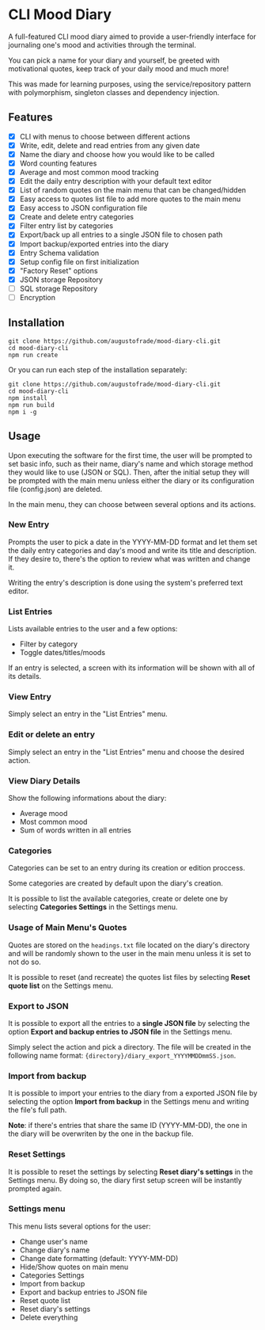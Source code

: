 # CLI Mood Diary

A full-featured CLI mood diary aimed to provide a user-friendly interface for journaling one's mood and activities through the terminal.

You can pick a name for your diary and yourself, be greeted with motivational quotes, keep track of your daily mood and much more!

This was made for learning purposes, using the service/repository pattern with polymorphism, singleton classes and dependency injection.

## Features

- [X] CLI with menus to choose between different actions
- [X] Write, edit, delete and read entries from any given date
- [X] Name the diary and choose how you would like to be called
- [X] Word counting features
- [X] Average and most common mood tracking
- [X] Edit the daily entry description with your default text editor
- [X] List of random quotes on the main menu that can be changed/hidden
- [X] Easy access to quotes list file to add more quotes to the main menu
- [X] Easy access to JSON configuration file
- [X] Create and delete entry categories
- [X] Filter entry list by categories
- [X] Export/back up all entries to a single JSON file to chosen path
- [X] Import backup/exported entries into the diary 
- [X] Entry Schema validation
- [X] Setup config file on first initialization
- [X] "Factory Reset" options
- [X] JSON storage Repository
- [ ] SQL storage Repository
- [ ] Encryption

## Installation
```
git clone https://github.com/augustofrade/mood-diary-cli.git
cd mood-diary-cli
npm run create
```

Or you can run each step of the installation separately:

```
git clone https://github.com/augustofrade/mood-diary-cli.git
cd mood-diary-cli
npm install
npm run build
npm i -g
```

## Usage

Upon executing the software for the first time, the user will be prompted to set basic info, such as their name, diary's name and which storage method they would like to use (JSON or SQL). Then, after the initial setup they will be prompted with the main menu unless either the diary or its configuration file (config.json) are deleted.

In the main menu, they can choose between several options and its actions.

### New Entry

Prompts the user to pick a date in the YYYY-MM-DD format and let them set the daily entry categories and day's mood and write its title and description. If they desire to, there's the option to review what was written and change it.

Writing the entry's description is done using the system's preferred text editor.

### List Entries

Lists available entries to the user and a few options:
- Filter by category
- Toggle dates/titles/moods

If an entry is selected, a screen with its information will be shown with all of its details.

### View Entry

Simply select an entry in the "List Entries" menu.

### Edit or delete an entry

Simply select an entry in the "List Entries" menu and choose the desired action.

### View Diary Details

Show the following informations about the diary:
- Average mood
- Most common mood
- Sum of words written in all entries

### Categories

Categories can be set to an entry during its creation or edition proccess.

Some categories are created by default upon the diary's creation.

It is possible to list the available categories, create or delete one by selecting **Categories Settings** in the Settings menu.

### Usage of Main Menu's Quotes

Quotes are stored on the `headings.txt` file located on the diary's directory and will be randomly shown to the user in the main menu unless it is set to not do so.

It is possible to reset (and recreate) the quotes list files by selecting **Reset quote list** on the Settings menu.

### Export to JSON

It is possible to export all the entries to a **single JSON file** by selecting the option **Export and backup entries to JSON file** in the Settings menu.

Simply select the action and pick a directory. The file will be created in the following name format: `{directory}/diary_export_YYYYMMDDmmSS.json`.

### Import from backup

It is possible to import your entries to the diary from a exported JSON file by selecting the option **Import from backup** in the Settings menu and writing the file's full path.

**Note**: if there's entries that share the same ID (YYYY-MM-DD), the one in the diary will be overwriten by the one in the backup file.

### Reset Settings

It is possible to reset the settings by selecting **Reset diary's settings** in the Settings menu. By doing so, the diary first setup screen will be instantly prompted again.

### Settings menu

This menu lists several options for the user:
- Change user's name
- Change diary's name
- Change date formatting (default: YYYY-MM-DD)
- Hide/Show quotes on main menu
- Categories Settings
- Import from backup
- Export and backup entries to JSON file
- Reset quote list
- Reset diary's settings
- Delete everything